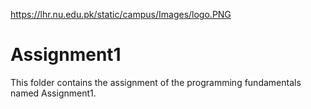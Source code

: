 <https://lhr.nu.edu.pk/static/campus/Images/logo.PNG>

# Assignment1
This folder contains the assignment of the programming fundamentals named Assignment1.
